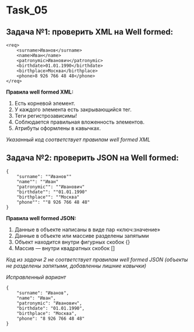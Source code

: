 # Task_05
## Задача №1: проверить XML на Well formed:
```
<req>
    <surname>Иванов</surname>
    <name>Иван</name>
    <patronymic>Иванович</patronymic>
    <birthdate>01.01.1990</birthdate>
    <birthplace>Москва</birthplace>
    <phone>8 926 766 48 48</phone>
</req>
```
**Правила well formed XML:**

1. Есть корневой элемент.
2. У каждого элемента есть закрывающийся тег.
3. Теги регистрозависимы!
4. Соблюдается правильная вложенность элементов.
5. Атрибуты оформлены в кавычках.
   
*Указанный код соответствует правилам well formed XML*
## Задача №2: проверить JSON на Well formed:
```
{
    "surname": ""Иванов""
    "name"": ""Иван"
    "patronymic"": ""Иванович"
    "birthdate"": ""01.01.1990"
    "birthplace"": ""Москва"
    "phone"": ""8 926 766 48 48"
}
```
**Правила well formed JSON:**

1. Данные в объекте написаны в виде пар «ключ:значение»
2. Данные в объекте или массиве разделены запятыми
3. Объект находится внутри фигурных скобок {}
4. Массив — внутри квадратных скобок []

*Код из задачи 2 не соответствует правилам well formed JSON (объекты не разделены запятыми, добавленны лишние кавычки)*

*Исправленный вариант*
```
{
    "surname": "Иванов",
    "name": "Иван",
    "patronymic": "Иванович",
    "birthdate": "01.01.1990",
    "birthplace": "Москва",
    "phone": "8 926 766 48 48"
}
```
